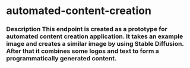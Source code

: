# automated-content-creation
### Description  This endpoint is created as a prototype for automated content creation application. It takes an example image and creates a similar image by using Stable Diffusion. After that it combines some logos and text to form a programmatically generated content.
